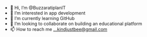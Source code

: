 - 👋 Hi, I’m @BuzzaratiplanIT
- 👀 I’m interested in app development 
- 🌱 I’m currently learning GitHub 
- 💞️ I’m looking to collaborate on building an educational platform 
- 📫 How to reach me ...kindjustbee@gmail.com

<!---
BuzzaratiplanIT/BuzzaratiplanIT is a ✨ special ✨ repository because its `README.md` (this file) appears on your GitHub profile.
You can click the Preview link to take a look at your changes.
--->
